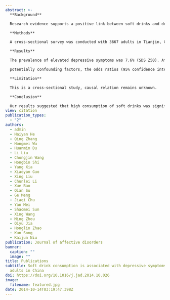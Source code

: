```yaml
---
abstract: >-
  **Background**

  Research evidence supports a positive link between soft drinks and depressive symptoms. However, data thus far are only from Caucasian populations. We investigated whether high levels of consumption of soft drinks were associated with the depressive symptoms among adults in China.

  **Methods**

  A cross-sectional survey was conducted with 3667 adults in Tianjin, China. Dietary intake was assessed using a valid self-administered food frequency questionnaire, and depressive symptoms were assessed with the Zung Self-Rating Depression Scale (SDS), cut-off point of 40, 45 or 50 indicating elevated depressive symptoms.

  **Results**

  The prevalence of elevated depressive symptoms was 7.6% (SDS Z50). After adjustments for

  potentially confounding factors, the odds ratios (95% confidence interval) of having elevated depressive symptoms by increasing levels of soft drink consumption were 1.00, 1.43 (1.01, 2.01) and 2.00 (1.15, 3.37) (p for trend <0.01). Similar relations were observed when SDS≥40 or 45 were used as a definition of depressive symptoms.

  **Limitation**

  This is a cross-sectional study, causal relation remains unknown.

  **Conclusion**

  Our results suggested that high consumption of soft drinks was significantly related to a higher prevalence of depressive symptoms among adults in China. This is the first large cross-sectional study addressing this topic in an Asia population.
view: citation
publication_types:
  - "2"
authors:
  - admin
  - Haiyan He
  - Qing Zhang
  - Hongmei Wu
  - Huanmin Du
  - Li Liu
  - Chongjin Wang
  - Hongbin Shi
  - Yang Xia
  - Xiaoyan Guo
  - Xing Liu
  - Chunlei Li
  - Xue Bao
  - Qian Su
  - Ge Meng
  - Jiaqi Chu
  - Yan Mei
  - Shaomei Sun
  - Xing Wang
  - Ming Zhou
  - Qiyu Jia
  - Honglin Zhao
  - Kun Song
  - Kaijun Niu
publication: Journal of affective disorders
banner:
  caption: ""
  image: ""
title: Publications
subtitle: Soft drink consumption is associated with depressive symptoms among
  adults in China
doi: https://doi.org/10.1016/j.jad.2014.10.026
image:
  filename: featured.jpg
date: 2014-10-14T03:19:47.398Z
---
```

